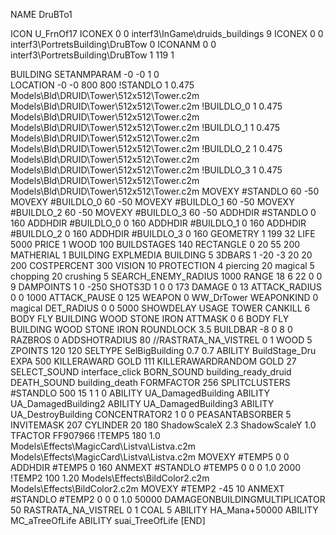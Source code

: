NAME DruBTo1

ICON U_FrnOf17
ICONEX 0 0 interf3\InGame\druids_buildings 9
ICONEX 0 0 interf3\PortretsBuilding\DruBTow 0
ICONANM 0 0 interf3\PortretsBuilding\DruBTow 1 119 1

BUILDING
SETANMPARAM -0 -0 1 0              
LOCATION -0 -0 800 800
!STANDLO      1 0.475 Models\Bld\DRUID\Tower\512x512\Tower.c2m Models\Bld\DRUID\Tower\512x512\Tower.c2m
!BUILDLO_0    1 0.475 Models\Bld\DRUID\Tower\512x512\Tower.c2m Models\Bld\DRUID\Tower\512x512\Tower.c2m
!BUILDLO_1    1 0.475 Models\Bld\DRUID\Tower\512x512\Tower.c2m Models\Bld\DRUID\Tower\512x512\Tower.c2m
!BUILDLO_2    1 0.475 Models\Bld\DRUID\Tower\512x512\Tower.c2m Models\Bld\DRUID\Tower\512x512\Tower.c2m
!BUILDLO_3    1 0.475 Models\Bld\DRUID\Tower\512x512\Tower.c2m Models\Bld\DRUID\Tower\512x512\Tower.c2m
MOVEXY #STANDLO   60 -50
MOVEXY #BUILDLO_0 60 -50
MOVEXY #BUILDLO_1 60 -50
MOVEXY #BUILDLO_2 60 -50
MOVEXY #BUILDLO_3 60 -50
ADDHDIR #STANDLO 0 160
ADDHDIR #BUILDLO_0 0 160
ADDHDIR #BUILDLO_1 0 160
ADDHDIR #BUILDLO_2 0 160
ADDHDIR #BUILDLO_3 0 160
GEOMETRY 1 199 32
LIFE   5000
PRICE 1 WOOD 100 
BUILDSTAGES 140
RECTANGLE    0 20 55 200
MATHERIAL 1 BUILDING
EXPLMEDIA BUILDING 5
3DBARS 1 -20 -3 20 20 200
COSTPERCENT 300
VISION 10
PROTECTION 4 piercing 20 magical 5 chopping 20 crushing 5
SEARCH_ENEMY_RADIUS 1000
RANGE    18 6 22 0 0 9
DAMPOINTS  1   0 -250
SHOTS3D      1   0 0 173
DAMAGE         0 13
ATTACK_RADIUS  0 0 1000
ATTACK_PAUSE  0 125
WEAPON 0 WW_DrTower
WEAPONKIND 0 magical
DET_RADIUS 0 0 5000
SHOWDELAY
USAGE TOWER
CANKILL 6 BODY FLY BUILDING WOOD STONE IRON
ATTMASK 0 6 BODY FLY BUILDING WOOD STONE IRON
ROUNDLOCK 3.5
BUILDBAR -8 0 8 0
RAZBROS 0
ADDSHOTRADIUS 80
//RASTRATA_NA_VISTREL 0 1 WOOD 5
ZPOINTS 120 120
SELTYPE SelBigBuilding 0.7 0.7
ABILITY BuildStage_Dru
EXPA 500
KILLERAWARD             GOLD 111
KILLERAWARDRANDOM       GOLD 27
SELECT_SOUND interface_click
BORN_SOUND building_ready_druid
DEATH_SOUND building_death
FORMFACTOR 256
SPLITCLUSTERS #STANDLO 500 15 1 1 0
ABILITY UA_DamagedBuilding
ABILITY UA_DamagedBuilding2
ABILITY UA_DamagedBuilding3
ABILITY UA_DestroyBuilding
CONCENTRATOR2 1 0 0
PEASANTABSORBER 5
INVITEMASK 207
CYLINDER 20 180
ShadowScaleX 2.3
ShadowScaleY 1.0
TFACTOR FF907966
!TEMP5 180 1.0 Models\Effects\MagicCard\Listva\Listva.c2m Models\Effects\MagicCard\Listva\Listva.c2m
MOVEXY  #TEMP5 0 0
ADDHDIR #TEMP5 0 160
ANMEXT #STANDLO #TEMP5 0 0 0 1.0 2000
!TEMP2 100 1.20 Models\Effects\BildColor2.c2m Models\Effects\BildColor2.c2m
MOVEXY  #TEMP2 -45 10
ANMEXT #STANDLO #TEMP2 0 0 0 1.0 50000
DAMAGEONBUILDINGMULTIPLICATOR 50
RASTRATA_NA_VISTREL 0 1 COAL 5
ABILITY HA_Mana+50000
ABILITY MC_aTreeOfLife
ABILITY suai_TreeOfLife
[END]

